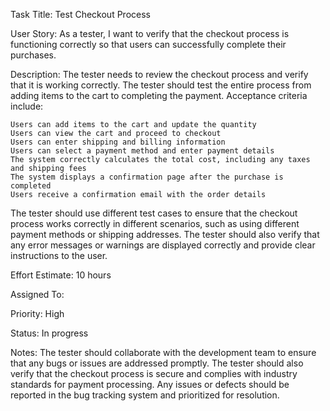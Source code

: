 Task Title: Test Checkout Process

User Story: As a tester, I want to verify that the checkout process is functioning correctly so that users can successfully complete their purchases.

Description: The tester needs to review the checkout process and verify that it is working correctly. The tester should test the entire process from adding items to the cart to completing the payment. Acceptance criteria include:

    Users can add items to the cart and update the quantity
    Users can view the cart and proceed to checkout
    Users can enter shipping and billing information
    Users can select a payment method and enter payment details
    The system correctly calculates the total cost, including any taxes and shipping fees
    The system displays a confirmation page after the purchase is completed
    Users receive a confirmation email with the order details

The tester should use different test cases to ensure that the checkout process works correctly in different scenarios, such as using different payment methods or shipping addresses. The tester should also verify that any error messages or warnings are displayed correctly and provide clear instructions to the user.

Effort Estimate: 10 hours

Assigned To: 

Priority: High

Status: In progress

Notes: The tester should collaborate with the development team to ensure that any bugs or issues are addressed promptly. The tester should also verify that the checkout process is secure and complies with industry standards for payment processing. Any issues or defects should be reported in the bug tracking system and prioritized for resolution.